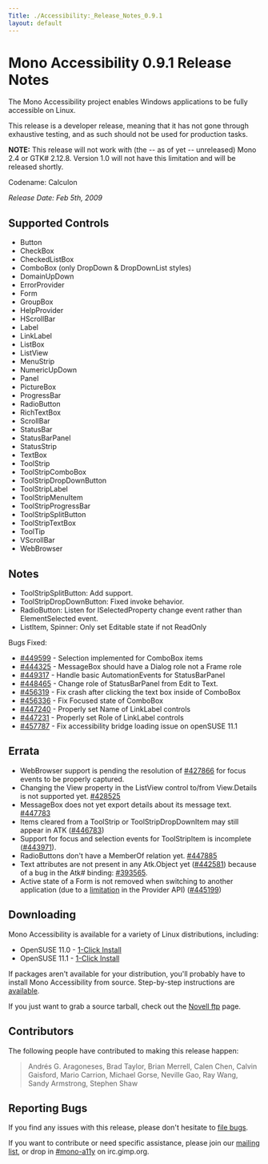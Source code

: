 ```yaml
---
Title: ./Accessibility:_Release_Notes_0.9.1
layout: default
---
```


Mono Accessibility 0.9.1 Release Notes
======================================

The Mono Accessibility project enables Windows applications to be fully
accessible on Linux.

This release is a developer release, meaning that it has not gone
through exhaustive testing, and as such should not be used for
production tasks.

**NOTE:** This release will not work with (the -- as of yet --
unreleased) Mono 2.4 or GTK\# 2.12.8. Version 1.0 will not have this
limitation and will be released shortly.

Codename: Calculon

*Release Date: Feb 5th, 2009*

Supported Controls
------------------

-   Button
-   CheckBox
-   CheckedListBox
-   ComboBox (only DropDown & DropDownList styles)
-   DomainUpDown
-   ErrorProvider
-   Form
-   GroupBox
-   HelpProvider
-   HScrollBar
-   Label
-   LinkLabel
-   ListBox
-   ListView
-   MenuStrip
-   NumericUpDown
-   Panel
-   PictureBox
-   ProgressBar
-   RadioButton
-   RichTextBox
-   ScrollBar
-   StatusBar
-   StatusBarPanel
-   StatusStrip
-   TextBox
-   ToolStrip
-   ToolStripComboBox
-   ToolStripDropDownButton
-   ToolStripLabel
-   ToolStripMenuItem
-   ToolStripProgressBar
-   ToolStripSplitButton
-   ToolStripTextBox
-   ToolTip
-   VScrollBar
-   WebBrowser

Notes
-----

-   ToolStripSplitButton: Add support.
-   ToolStripDropDownButton: Fixed invoke behavior.
-   RadioButton: Listen for ISelectedProperty change event rather than
    ElementSelected event.
-   ListItem, Spinner: Only set Editable state if not ReadOnly

Bugs Fixed:

-   [\#449599](https://bugzilla.novell.com/show_bug.cgi?id=449599) -
    Selection implemented for ComboBox items
-   [\#444325](https://bugzilla.novell.com/show_bug.cgi?id=444325) -
    MessageBox should have a Dialog role not a Frame role
-   [\#449317](https://bugzilla.novell.com/show_bug.cgi?id=449317) -
    Handle basic AutomationEvents for StatusBarPanel
-   [\#448465](https://bugzilla.novell.com/show_bug.cgi?id=448465) -
    Change role of StatusBarPanel from Edit to Text.
-   [\#456319](https://bugzilla.novell.com/show_bug.cgi?id=456319) - Fix
    crash after clicking the text box inside of ComboBox
-   [\#456336](https://bugzilla.novell.com/show_bug.cgi?id=456336) - Fix
    Focused state of ComboBox
-   [\#447240](https://bugzilla.novell.com/show_bug.cgi?id=447240) -
    Properly set Name of LinkLabel controls
-   [\#447231](https://bugzilla.novell.com/show_bug.cgi?id=447231) -
    Properly set Role of LinkLabel controls
-   [\#457787](https://bugzilla.novell.com/show_bug.cgi?id=457787) - Fix
    accessibility bridge loading issue on openSUSE 11.1

Errata
------

-   WebBrowser support is pending the resolution of
    [\#427866](https://bugzilla.novell.com/show_bug.cgi?id=427866) for
    focus events to be properly captured.
-   Changing the View property in the ListView control to/from
    View.Details is not supported yet.
    [\#428525](https://bugzilla.novell.com/show_bug.cgi?id=428525)
-   MessageBox does not yet export details about its message text.
    [\#447783](https://bugzilla.novell.com/show_bug.cgi?id=447783)
-   Items cleared from a ToolStrip or ToolStripDropDownItem may still
    appear in ATK
    ([\#446783](https://bugzilla.novell.com/show_bug.cgi?id=446783))
-   Support for focus and selection events for ToolStripItem is
    incomplete
    ([\#443971](https://bugzilla.novell.com/show_bug.cgi?id=443971)).
-   RadioButtons don't have a MemberOf relation yet.
    [\#447885](https://bugzilla.novell.com/show_bug.cgi?id=447885)
-   Text attributes are not present in any Atk.Object yet
    ([\#442581](https://bugzilla.novell.com/show_bug.cgi?id=442581))
    because of a bug in the Atk\# binding:
    [\#393565](https://bugzilla.novell.com/show_bug.cgi?id=393565).
-   Active state of a Form is not removed when switching to another
    application (due to a
    [limitation](http://www.mono-project.com/Accessibility:_Specification_Notes#Feature_requests)
    in the Provider API)
    ([\#445199](https://bugzilla.novell.com/show_bug.cgi?id=445199))

Downloading
-----------

Mono Accessibility is available for a variety of Linux distributions,
including:

-   OpenSUSE 11.0 - [1-Click
    Install](http://download.opensuse.org/repositories/Mono:/UIA/MonoPreviewOpenSUSE_11.0/mono-uia.ymp)
-   OpenSUSE 11.1 - [1-Click
    Install](http://download.opensuse.org/repositories/Mono:/UIA/MonoPreviewOpenSUSE_11.1/mono-uia.ymp)

If packages aren't available for your distribution, you'll probably have
to install Mono Accessibility from source. Step-by-step instructions are
[available]({{site.url}}/Accessibility:_Installing_From_Source "wikilink").

If you just want to grab a source tarball, check out the [Novell
ftp](ftp://ftp.novell.com/pub/mono/uia/) page.

Contributors
------------

The following people have contributed to making this release happen:

> Andrés G. Aragoneses, Brad Taylor, Brian Merrell, Calen Chen, Calvin
> Gaisford, Mario Carrion, Michael Gorse, Neville Gao, Ray Wang, Sandy
> Armstrong, Stephen Shaw

Reporting Bugs
--------------

If you find any issues with this release, please don't hesitate to [file
bugs](https://bugzilla.novell.com/enter_bug.cgi?product=UI%20Automation).

If you want to contribute or need specific assistance, please join our
[mailing list](http://forge.novell.com/mailman/listinfo/mono-a11y), or
drop in [\#mono-a11y](irc://irc.gimp.org/mono-a11y) on irc.gimp.org.
